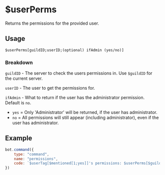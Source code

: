 # $userPerms
Returns the permissions for the provided user.

## Usage
```
$userPerms[guildID;userID;(optional) ifAdmin (yes/no)]
```

### Breakdown
`guildID` - The server to check the users permissions in. Use `$guildID` for the current server.

`userID` - The user to get the permissions for.

`ifAdmin` - What to return if the user has the administrator permission. Default is `no`.
  - `yes` = Only 'Administrator' will be returned, if the user has administrator.
  - `no` = All permissions will still appear (including administrator), even if the user has administrator.

## Example
```js
bot.command({
    type: "command",
    name: "permissions",
    code: `$userTag[$mentioned[1;yes]]'s permissions: $userPerms[$guildID;$mentioned[1;yes];yes]`
})
```
